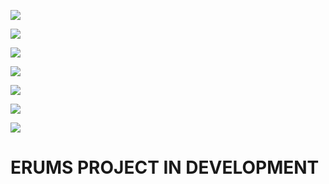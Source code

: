 ![](https://travis-ci.org/Raynoox/erums.svg?branch=master)

![](https://sonarcloud.io/api/badges/measure?key=erums&metric=ncloc)

![](https://sonarcloud.io/api/badges/measure?key=erums&metric=bugs)

![](https://sonarcloud.io/api/badges/measure?key=erums&metric=vulnerabilities&blinking=true)

![](https://sonarcloud.io/api/badges/measure?key=erums&metric=code_smells)

![](https://sonarcloud.io/api/badges/measure?key=erums&metric=duplicated_lines_density)

![](https://sonarcloud.io/api/badges/measure?key=erums&metric=coverage)


# ERUMS PROJECT IN DEVELOPMENT
